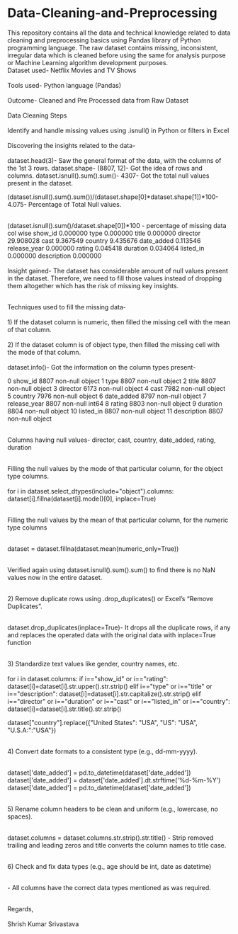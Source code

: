 # Data-Cleaning-and-Preprocessing
This repository contains all the data and technical knowledge related to data cleaning and preprocessing basics using Pandas library of Python programming language. The raw dataset contains missing, inconsistent, irregular data which is cleaned before using the same for analysis purpose or Machine Learning algorithm development purposes.
<br>Dataset used- Netflix Movies and TV Shows<br>
<br>Tools used- Python language (Pandas)<br>
<br>Outcome- Cleaned and Pre Processed data from Raw Dataset<br>
<br>Data Cleaning Steps<br>
<br>Identify and handle missing values using .isnull() in Python or filters in Excel<br>
<br>Discovering the insights related to the data-<br>
<br>dataset.head(3)- Saw the general format of the data, with the columns of the 1st 3 rows.
dataset.shape- (8807, 12)- Got the idea of rows and columns.
dataset.isnull().sum().sum()- 4307- Got the total null values present in the dataset.

(dataset.isnull().sum().sum())/(dataset.shape[0]*dataset.shape[1])*100- 4.075- Percentage of Total Null values.<br>

<br>(dataset.isnull().sum()/dataset.shape[0])*100  - percentage of missing data col wise
show_id          0.000000
type             0.000000
title            0.000000
director        29.908028
cast             9.367549
country          9.435676
date_added       0.113546
release_year     0.000000
rating           0.045418
duration         0.034064
listed_in        0.000000
description      0.000000<br>
<br>Insight gained- The dataset has considerable amount of null values present in the dataset. Therefore, we need to fill those values instead of dropping them altogether which has the risk of missing key insights.<br>


<br>Techniques used to fill the missing data-<br>
<br>1) If the dataset column is numeric, then filled the missing cell with the mean of that column.<br>
<br>2) If the dataset column is of object type, then filled the missing cell with the mode of that column.<br>
<br>dataset.info()- Got the information on the column types present-

0   show_id       8807 non-null   object
1   type          8807 non-null   object
2   title         8807 non-null   object
3   director      6173 non-null   object
4   cast          7982 non-null   object
5   country       7976 non-null   object
6   date_added    8797 non-null   object
7   release_year  8807 non-null   int64 
8   rating        8803 non-null   object
9   duration      8804 non-null   object
10  listed_in     8807 non-null   object
11  description   8807 non-null   object<br>

<br>Columns having null values- director, cast, country, date_added, rating, duration<br>

<br>Filling the null values by the mode of that particular column, for the object type columns.<br>
<br>for i in dataset.select_dtypes(include="object").columns:
	dataset[i].fillna(dataset[i].mode()[0], inplace=True)<br>
 
 <br>Filling the null values by the mean of that particular column, for the numeric type columns<br>
 
 <br>dataset = dataset.fillna(dataset.mean(numeric_only=True))<br>
 
 <br>Verified again using  dataset.isnull().sum().sum() to find there is no NaN values now in the entire dataset.<br>
 
 
 
 <br>2) Remove duplicate rows using .drop_duplicates() or Excel’s “Remove Duplicates”.<br>
 
 <br>dataset.drop_duplicates(inplace=True)- It drops all the duplicate rows, if any and replaces the operated data with the original data with inplace=True function<br>
 
 <br>3) Standardize text values like gender, country names, etc.<br>
 <br>for i in dataset.columns:
	if i=="show_id" or i=="rating":
		dataset[i]=dataset[i].str.upper().str.strip()
	elif i=="type" or i=="title" or i=="description":
		dataset[i]=dataset[i].str.capitalize().str.strip()
	elif i=="director" or i=="duration" or i=="cast" or i=="listed_in" or i=="country":
		dataset[i]=dataset[i].str.title().str.strip()

dataset["country"].replace({"United States": "USA", "US": "USA", "U.S.A:":"USA"})<br>

<br>4) Convert date formats to a consistent type (e.g., dd-mm-yyyy).<br>

<br>dataset['date_added'] = pd.to_datetime(dataset['date_added'])
dataset['date_added'] = dataset['date_added'].dt.strftime('%d-%m-%Y')
dataset['date_added'] = pd.to_datetime(dataset['date_added'])<br>

<br>5) Rename column headers to be clean and uniform (e.g., lowercase, no spaces).<br>

<br>dataset.columns = dataset.columns.str.strip().str.title() - Strip removed trailing and leading zeros and title converts the column names to title case.<br>

<br>6) Check and fix data types (e.g., age should be int, date as datetime)<br>

<br>- All columns have the correct data types mentioned as was required.<br>

<br>Regards,<br>
<br>Shrish Kumar Srivastava<br>

